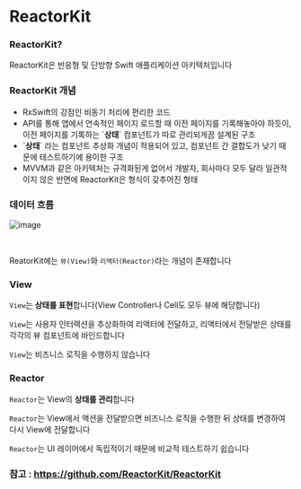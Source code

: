 # ReactorKit

### ReactorKit?

ReactorKit은 반응형 및 단방향 Swift 애플리케이션 아키텍처입니다

### ReactorKit 개념

* RxSwift의 강점인 비동기 처리에 편리한 코드
* API를 통해 앱에서 연속적인 페이지 로드할 때 이전 페이지를 기록해놓아야 하듯이, 이전 페이지를 기록하는 \`**상태**\` 컴포넌트가 따로 관리되게끔 설계된 구조
* \`**상태**\` 라는 컴포넌트 추상화 개념이 적용되어 있고, 컴포넌트 간 결합도가 낮기 때문에 테스트하기에 용이한 구조
* MVVM과 같은 아키텍처는 규격화된게 없어서 개발자, 회사마다 모두 달라 일관적이지 않은 반면에 ReactorKit은 형식이 갖추어진 형태

### 데이터 흐름

![image](https://user-images.githubusercontent.com/81547954/159207895-9e4156e2-72c9-442b-8810-62537f7ebb69.png)

<br>

ReatorKit에는 `뷰(View)`와 `리액터(Reactor)`라는 개념이 존재합니다

### View

`View`는 **상태를 표현**합니다(View Controller나 Cell도 모두 뷰에 해당합니다)

`View`는 사용자 인터랙션을 추상화하여 리액터에 전달하고, 리액터에서 전달받은 상태를 각각의 뷰 컴포넌트에 바인드합니다

`View`는 비즈니스 로직을 수행하지 않습니다

### Reactor

`Reactor`는 View의 **상태를 관리**합니다

`Reactor`는 View에서 액션을 전달받으면 비즈니스 로직을 수행한 뒤 상태를 변경하여 다시 View에 전달합니다

`Reactor`는 UI 레이어에서 독립적이기 때문에 비교적 테스트하기 쉽습니다

### 참고 : https://github.com/ReactorKit/ReactorKit
